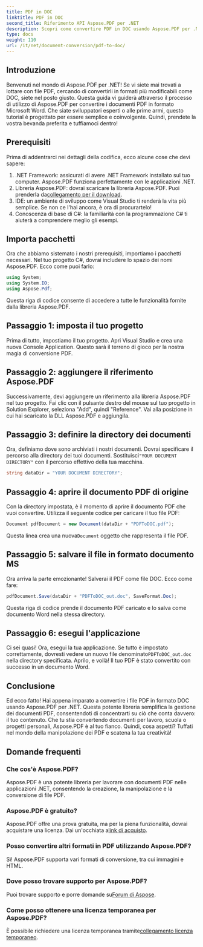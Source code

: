 ```yaml
---
title: PDF in DOC
linktitle: PDF in DOC
second_title: Riferimento API Aspose.PDF per .NET
description: Scopri come convertire PDF in DOC usando Aspose.PDF per .NET in questa guida completa. Istruzioni passo-passo e suggerimenti inclusi.
type: docs
weight: 110
url: /it/net/document-conversion/pdf-to-doc/
---
```

## Introduzione

Benvenuti nel mondo di Aspose.PDF per .NET! Se vi siete mai trovati a lottare con file PDF, cercando di convertirli in formati più modificabili come DOC, siete nel posto giusto. Questa guida vi guiderà attraverso il processo di utilizzo di Aspose.PDF per convertire i documenti PDF in formato Microsoft Word. Che siate sviluppatori esperti o alle prime armi, questo tutorial è progettato per essere semplice e coinvolgente. Quindi, prendete la vostra bevanda preferita e tuffiamoci dentro!

## Prerequisiti

Prima di addentrarci nei dettagli della codifica, ecco alcune cose che devi sapere:

1. .NET Framework: assicurati di avere .NET Framework installato sul tuo computer. Aspose.PDF funziona perfettamente con le applicazioni .NET.
2.  Libreria Aspose.PDF: dovrai scaricare la libreria Aspose.PDF. Puoi prenderla da[collegamento per il download](https://releases.aspose.com/pdf/net/).
3. IDE: un ambiente di sviluppo come Visual Studio ti renderà la vita più semplice. Se non ce l'hai ancora, è ora di procurartelo!
4. Conoscenza di base di C#: la familiarità con la programmazione C# ti aiuterà a comprendere meglio gli esempi.

## Importa pacchetti

Ora che abbiamo sistemato i nostri prerequisiti, importiamo i pacchetti necessari. Nel tuo progetto C#, dovrai includere lo spazio dei nomi Aspose.PDF. Ecco come puoi farlo:

```csharp
using System;
using System.IO;
using Aspose.Pdf;
```

Questa riga di codice consente di accedere a tutte le funzionalità fornite dalla libreria Aspose.PDF.

## Passaggio 1: imposta il tuo progetto

Prima di tutto, impostiamo il tuo progetto. Apri Visual Studio e crea una nuova Console Application. Questo sarà il terreno di gioco per la nostra magia di conversione PDF.

## Passaggio 2: aggiungere il riferimento Aspose.PDF

Successivamente, devi aggiungere un riferimento alla libreria Aspose.PDF nel tuo progetto. Fai clic con il pulsante destro del mouse sul tuo progetto in Solution Explorer, seleziona "Add", quindi "Reference". Vai alla posizione in cui hai scaricato la DLL Aspose.PDF e aggiungila.

## Passaggio 3: definire la directory dei documenti

 Ora, definiamo dove sono archiviati i nostri documenti. Dovrai specificare il percorso alla directory dei tuoi documenti. Sostituisci`"YOUR DOCUMENT DIRECTORY"` con il percorso effettivo della tua macchina.

```csharp
string dataDir = "YOUR DOCUMENT DIRECTORY";
```

## Passaggio 4: aprire il documento PDF di origine

Con la directory impostata, è il momento di aprire il documento PDF che vuoi convertire. Utilizza il seguente codice per caricare il tuo file PDF:

```csharp
Document pdfDocument = new Document(dataDir + "PDFToDOC.pdf");
```

 Questa linea crea una nuova`Document` oggetto che rappresenta il file PDF.

## Passaggio 5: salvare il file in formato documento MS

Ora arriva la parte emozionante! Salverai il PDF come file DOC. Ecco come fare:

```csharp
pdfDocument.Save(dataDir + "PDFToDOC_out.doc", SaveFormat.Doc);
```

Questa riga di codice prende il documento PDF caricato e lo salva come documento Word nella stessa directory.

## Passaggio 6: esegui l'applicazione

Ci sei quasi! Ora, esegui la tua applicazione. Se tutto è impostato correttamente, dovresti vedere un nuovo file denominato`PDFToDOC_out.doc` nella directory specificata. Aprilo, e voilà! Il tuo PDF è stato convertito con successo in un documento Word.

## Conclusione

Ed ecco fatto! Hai appena imparato a convertire i file PDF in formato DOC usando Aspose.PDF per .NET. Questa potente libreria semplifica la gestione dei documenti PDF, consentendoti di concentrarti su ciò che conta davvero: il tuo contenuto. Che tu stia convertendo documenti per lavoro, scuola o progetti personali, Aspose.PDF è al tuo fianco. Quindi, cosa aspetti? Tuffati nel mondo della manipolazione dei PDF e scatena la tua creatività!

## Domande frequenti

### Che cos'è Aspose.PDF?
Aspose.PDF è una potente libreria per lavorare con documenti PDF nelle applicazioni .NET, consentendo la creazione, la manipolazione e la conversione di file PDF.

### Aspose.PDF è gratuito?
 Aspose.PDF offre una prova gratuita, ma per la piena funzionalità, dovrai acquistare una licenza. Dai un'occhiata a[link di acquisto](https://purchase.aspose.com/buy).

### Posso convertire altri formati in PDF utilizzando Aspose.PDF?
Sì! Aspose.PDF supporta vari formati di conversione, tra cui immagini e HTML.

### Dove posso trovare supporto per Aspose.PDF?
 Puoi trovare supporto e porre domande su[Forum di Aspose](https://forum.aspose.com/c/pdf/10).

### Come posso ottenere una licenza temporanea per Aspose.PDF?
 È possibile richiedere una licenza temporanea tramite[collegamento licenza temporaneo](https://purchase.aspose.com/temporary-license/).